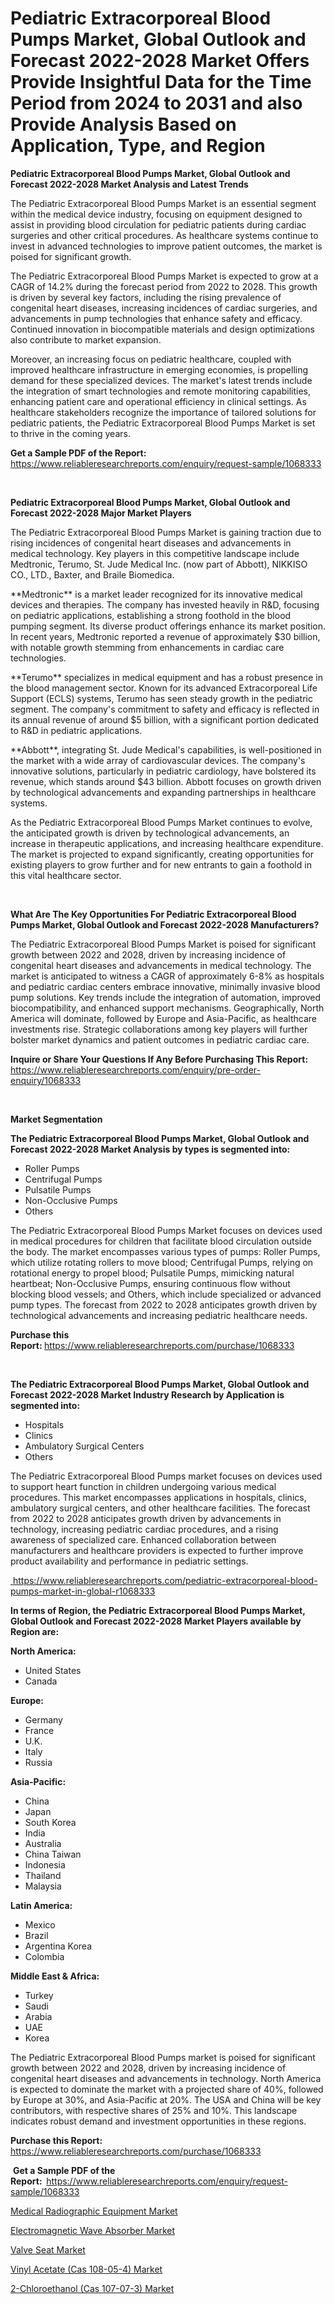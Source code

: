 <p><h1>Pediatric Extracorporeal Blood Pumps Market, Global Outlook and Forecast 2022-2028 Market Offers Provide Insightful Data for the Time Period from 2024 to 2031 and also Provide Analysis Based on Application, Type, and Region</h1></p><p><strong>Pediatric Extracorporeal Blood Pumps Market, Global Outlook and Forecast 2022-2028 Market Analysis and Latest Trends</strong></p>
<p><p>The Pediatric Extracorporeal Blood Pumps Market is an essential segment within the medical device industry, focusing on equipment designed to assist in providing blood circulation for pediatric patients during cardiac surgeries and other critical procedures. As healthcare systems continue to invest in advanced technologies to improve patient outcomes, the market is poised for significant growth. </p><p>The Pediatric Extracorporeal Blood Pumps Market is expected to grow at a CAGR of 14.2% during the forecast period from 2022 to 2028. This growth is driven by several key factors, including the rising prevalence of congenital heart diseases, increasing incidences of cardiac surgeries, and advancements in pump technologies that enhance safety and efficacy. Continued innovation in biocompatible materials and design optimizations also contribute to market expansion.</p><p>Moreover, an increasing focus on pediatric healthcare, coupled with improved healthcare infrastructure in emerging economies, is propelling demand for these specialized devices. The market's latest trends include the integration of smart technologies and remote monitoring capabilities, enhancing patient care and operational efficiency in clinical settings. As healthcare stakeholders recognize the importance of tailored solutions for pediatric patients, the Pediatric Extracorporeal Blood Pumps Market is set to thrive in the coming years.</p></p>
<p><strong>Get a Sample PDF of the Report:&nbsp;</strong> <a href="https://www.reliableresearchreports.com/enquiry/request-sample/1068333">https://www.reliableresearchreports.com/enquiry/request-sample/1068333</a></p>
<p>&nbsp;</p>
<p><strong>Pediatric Extracorporeal Blood Pumps Market, Global Outlook and Forecast 2022-2028 Major Market Players</strong></p>
<p><p>The Pediatric Extracorporeal Blood Pumps Market is gaining traction due to rising incidences of congenital heart diseases and advancements in medical technology. Key players in this competitive landscape include Medtronic, Terumo, St. Jude Medical Inc. (now part of Abbott), NIKKISO CO., LTD., Baxter, and Braile Biomedica.</p><p>**Medtronic** is a market leader recognized for its innovative medical devices and therapies. The company has invested heavily in R&D, focusing on pediatric applications, establishing a strong foothold in the blood pumping segment. Its diverse product offerings enhance its market position. In recent years, Medtronic reported a revenue of approximately $30 billion, with notable growth stemming from enhancements in cardiac care technologies.</p><p>**Terumo** specializes in medical equipment and has a robust presence in the blood management sector. Known for its advanced Extracorporeal Life Support (ECLS) systems, Terumo has seen steady growth in the pediatric segment. The company's commitment to safety and efficacy is reflected in its annual revenue of around $5 billion, with a significant portion dedicated to R&D in pediatric applications.</p><p>**Abbott**, integrating St. Jude Medical's capabilities, is well-positioned in the market with a wide array of cardiovascular devices. The company's innovative solutions, particularly in pediatric cardiology, have bolstered its revenue, which stands around $43 billion. Abbott focuses on growth driven by technological advancements and expanding partnerships in healthcare systems.</p><p>As the Pediatric Extracorporeal Blood Pumps Market continues to evolve, the anticipated growth is driven by technological advancements, an increase in therapeutic applications, and increasing healthcare expenditure. The market is projected to expand significantly, creating opportunities for existing players to grow further and for new entrants to gain a foothold in this vital healthcare sector.</p></p>
<p>&nbsp;</p>
<p><strong>What Are The Key Opportunities For Pediatric Extracorporeal Blood Pumps Market, Global Outlook and Forecast 2022-2028 Manufacturers?</strong></p>
<p><p>The Pediatric Extracorporeal Blood Pumps Market is poised for significant growth between 2022 and 2028, driven by increasing incidence of congenital heart diseases and advancements in medical technology. The market is anticipated to witness a CAGR of approximately 6-8% as hospitals and pediatric cardiac centers embrace innovative, minimally invasive blood pump solutions. Key trends include the integration of automation, improved biocompatibility, and enhanced support mechanisms. Geographically, North America will dominate, followed by Europe and Asia-Pacific, as healthcare investments rise. Strategic collaborations among key players will further bolster market dynamics and patient outcomes in pediatric cardiac care.</p></p>
<p><strong>Inquire or Share Your Questions If Any Before Purchasing This Report:</strong> <a href="https://www.reliableresearchreports.com/enquiry/pre-order-enquiry/1068333">https://www.reliableresearchreports.com/enquiry/pre-order-enquiry/1068333</a></p>
<p>&nbsp;</p>
<p><strong>Market Segmentation</strong></p>
<p><strong>The Pediatric Extracorporeal Blood Pumps Market, Global Outlook and Forecast 2022-2028 Market Analysis by types is segmented into:</strong></p>
<p><ul><li>Roller Pumps</li><li>Centrifugal Pumps</li><li>Pulsatile Pumps</li><li>Non-Occlusive Pumps</li><li>Others</li></ul></p>
<p><p>The Pediatric Extracorporeal Blood Pumps Market focuses on devices used in medical procedures for children that facilitate blood circulation outside the body. The market encompasses various types of pumps: Roller Pumps, which utilize rotating rollers to move blood; Centrifugal Pumps, relying on rotational energy to propel blood; Pulsatile Pumps, mimicking natural heartbeat; Non-Occlusive Pumps, ensuring continuous flow without blocking blood vessels; and Others, which include specialized or advanced pump types. The forecast from 2022 to 2028 anticipates growth driven by technological advancements and increasing pediatric healthcare needs.</p></p>
<p><strong>Purchase this Report:&nbsp;</strong><a href="https://www.reliableresearchreports.com/purchase/1068333">https://www.reliableresearchreports.com/purchase/1068333</a></p>
<p>&nbsp;</p>
<p><strong>The Pediatric Extracorporeal Blood Pumps Market, Global Outlook and Forecast 2022-2028 Market Industry Research by Application is segmented into:</strong></p>
<p><ul><li>Hospitals</li><li>Clinics</li><li>Ambulatory Surgical Centers</li><li>Others</li></ul></p>
<p><p>The Pediatric Extracorporeal Blood Pumps market focuses on devices used to support heart function in children undergoing various medical procedures. This market encompasses applications in hospitals, clinics, ambulatory surgical centers, and other healthcare facilities. The forecast from 2022 to 2028 anticipates growth driven by advancements in technology, increasing pediatric cardiac procedures, and a rising awareness of specialized care. Enhanced collaboration between manufacturers and healthcare providers is expected to further improve product availability and performance in pediatric settings.</p></p>
<p><a href="https://www.reliableresearchreports.com/pediatric-extracorporeal-blood-pumps-market-in-global-r1068333">&nbsp;https://www.reliableresearchreports.com/pediatric-extracorporeal-blood-pumps-market-in-global-r1068333</a></p>
<p><strong>In terms of Region, the Pediatric Extracorporeal Blood Pumps Market, Global Outlook and Forecast 2022-2028 Market Players available by Region are:</strong></p>
<p>
    <p> <strong> North America: </strong>
        <ul>
            <li>United States</li>
            <li>Canada</li>
        </ul>
        </p> 
    <p> <strong> Europe: </strong>
        <ul>
            <li>Germany</li>
            <li>France</li>
            <li>U.K.</li>
            <li>Italy</li>
            <li>Russia</li>
        </ul>
        </p> 
    <p> <strong> Asia-Pacific: </strong>
        <ul>
            <li>China</li>
            <li>Japan</li>
            <li>South Korea</li>
            <li>India</li>
            <li>Australia</li>
            <li>China Taiwan</li>
            <li>Indonesia</li>
            <li>Thailand</li>
            <li>Malaysia</li>
        </ul>
        </p> 
    <p> <strong> Latin America: </strong>
        <ul>
            <li>Mexico</li>
            <li>Brazil</li>
            <li>Argentina Korea</li>
            <li>Colombia</li>
        </ul>
        </p> 
    <p> <strong> Middle East & Africa: </strong>
        <ul>
            <li>Turkey</li>
            <li>Saudi</li>
            <li>Arabia</li>
            <li>UAE</li>
            <li>Korea</li>
        </ul>
    </p>
    </p>
<p><p>The Pediatric Extracorporeal Blood Pumps market is poised for significant growth between 2022 and 2028, driven by increasing incidence of congenital heart diseases and advancements in technology. North America is expected to dominate the market with a projected share of 40%, followed by Europe at 30%, and Asia-Pacific at 20%. The USA and China will be key contributors, with respective shares of 25% and 10%. This landscape indicates robust demand and investment opportunities in these regions.</p></p>
<p><strong>Purchase this Report: </strong><a href="https://www.reliableresearchreports.com/purchase/1068333">https://www.reliableresearchreports.com/purchase/1068333</a></p>
<p>&nbsp;<strong>Get a Sample PDF of the Report:&nbsp;&nbsp;</strong><a href="https://www.reliableresearchreports.com/enquiry/request-sample/1068333">https://www.reliableresearchreports.com/enquiry/request-sample/1068333</a></p>
<p><strong></strong></p>
<p><p><a href="https://medium.com/@jacob.gibson4568/medical-radiographic-equipment-market-outlook-market-share-analysis-growth-trends-market-8ecc34e1f2ab">Medical Radiographic Equipment Market</a></p><p><a href="https://www.linkedin.com/pulse/electromagnetic-wave-absorber-market-share-size-trends-iqqre?trackingId=nUXBaKmJQJye79s3LmcwdQ%3D%3D">Electromagnetic Wave Absorber Market</a></p><p><a href="https://www.linkedin.com/pulse/navigating-valve-seat-market-expert-analysis-forecast-period-jy2me?trackingId=7CnI%2Be2IR7mlME%2F9zoktWw%3D%3D">Valve Seat Market</a></p><p><a href="https://issuu.com/reportprime-2/docs/vinyl-acetate-cas-108-05-4-market-s_949bcf2f79351a">Vinyl Acetate (Cas 108-05-4) Market</a></p><p><a href="https://issuu.com/reportprime-2/docs/2-chloroethanol-cas-107-07-3-market_28ed89172026ed">2-Chloroethanol (Cas 107-07-3) Market</a></p></p>